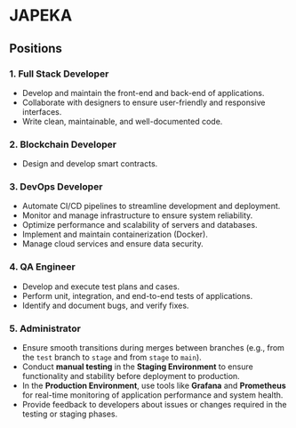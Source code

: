 # JAPEKA


## Positions

### 1. **Full Stack Developer**

  - Develop and maintain the front-end and back-end of applications.
  - Collaborate with designers to ensure user-friendly and responsive interfaces.
  - Write clean, maintainable, and well-documented code.


### 2. **Blockchain Developer**

  - Design and develop smart contracts.

### 3. **DevOps Developer**

  - Automate CI/CD pipelines to streamline development and deployment.
  - Monitor and manage infrastructure to ensure system reliability.
  - Optimize performance and scalability of servers and databases.
  - Implement and maintain containerization (Docker).
  - Manage cloud services and ensure data security.


### 4. **QA Engineer**

  - Develop and execute test plans and cases.
  - Perform unit, integration, and end-to-end tests of applications.
  - Identify and document bugs, and verify fixes.


### 5. **Administrator**

  - Ensure smooth transitions during merges between branches (e.g., from the `test` branch to `stage` and from `stage` to `main`).
  - Conduct **manual testing** in the **Staging Environment** to ensure functionality and stability before deployment to production.
  - In the **Production Environment**, use tools like **Grafana** and **Prometheus** for real-time monitoring of application performance and system health.
  - Provide feedback to developers about issues or changes required in the testing or staging phases.
